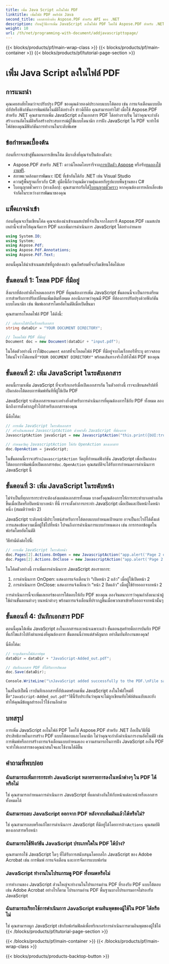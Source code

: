 ```yaml
---
title: เพิ่ม Java Script ลงในไฟล์ PDF
linktitle: เพิ่มไฟล์ PDF สคริปต์ Java
second_title: เอกสารอ้างอิง Aspose.PDF สำหรับ API ของ .NET
description: เรียนรู้วิธีการเพิ่ม JavaScript ลงในไฟล์ PDF โดยใช้ Aspose.PDF สำหรับ .NET คำแนะนำทีละขั้นตอนพร้อมบทช่วยสอนเกี่ยวกับโค้ดสำหรับการเขียนสคริปต์ในระดับเอกสารและหน้า
weight: 10
url: /th/net/programming-with-document/addjavascripttopage/
---
```


{{< blocks/products/pf/main-wrap-class >}}
{{< blocks/products/pf/main-container >}}
{{< blocks/products/pf/tutorial-page-section >}}

# เพิ่ม Java Script ลงในไฟล์ PDF

## การแนะนำ

คุณเคยสงสัยไหมว่าจะปรับปรุง PDF ของคุณด้วยองค์ประกอบแบบโต้ตอบ เช่น การแจ้งเตือนแบบป๊อปอัปหรือฟังก์ชันการพิมพ์อัตโนมัติได้อย่างไร ข่าวดีก็คือ คุณสามารถทำได้! เมื่อใช้ Aspose.PDF สำหรับ .NET คุณสามารถเพิ่ม JavaScript ลงในเอกสาร PDF ได้อย่างราบรื่น ไม่ว่าคุณจะกำลังสร้างงานอัตโนมัติหรือสร้างประสบการณ์ผู้ใช้แบบไดนามิก การฝัง JavaScript ใน PDF จะทำให้ไฟล์ของคุณมีฟังก์ชันการทำงานในระดับพิเศษ

## ข้อกำหนดเบื้องต้น

ก่อนที่เราจะเข้าสู่ขั้นตอนการเขียนโค้ด มีบางสิ่งที่คุณจำเป็นต้องตั้งค่า:

-  Aspose.PDF สำหรับ .NET: ดาวน์โหลดไลบรารีจาก[การเปิดตัว Aspose](https://releases.aspose.com/pdf/net/) หรือรับ[ทดลองใช้งานฟรี](https://releases.aspose.com/).
- สภาพแวดล้อมการพัฒนา: IDE ที่เข้ากันได้กับ .NET เช่น Visual Studio
- ความรู้พื้นฐานเกี่ยวกับ C#: คู่มือนี้ถือว่าคุณมีความคุ้นเคยกับรูปแบบพื้นฐานของ C#
-  ใบอนุญาตชั่วคราว (ทางเลือก): คุณสามารถรับได้[ใบอนุญาตชั่วคราว](https://purchase.aspose.com/temporary-license/) หากคุณต้องการหลีกเลี่ยงข้อจำกัดในระหว่างการพัฒนาของคุณ

## แพ็คเกจนำเข้า

ก่อนที่คุณจะเริ่มเขียนโค้ด คุณจะต้องนำเข้าเนมสเปซที่จำเป็นจากไลบรารี Aspose.PDF เนมสเปซเหล่านี้จะช่วยให้คุณจัดการ PDF และเพิ่มการดำเนินการ JavaScript ได้อย่างง่ายดาย

```csharp
using System.IO;
using System;
using Aspose.Pdf;
using Aspose.Pdf.Annotations;
using Aspose.Pdf.Text;
```

ตอนนี้คุณได้นำเข้าเนมสเปซที่ถูกต้องแล้ว คุณก็พร้อมที่จะเริ่มเขียนโค้ดได้เลย

## ขั้นตอนที่ 1: โหลด PDF ที่มีอยู่

สิ่งแรกที่ต้องทำคือโหลดเอกสาร PDF ที่คุณต้องการเพิ่ม JavaScript ขั้นตอนนี้จะเป็นการเตรียมการสำหรับการปรับเปลี่ยนเพิ่มเติมทั้งหมด ลองนึกภาพว่าคุณมี PDF ที่ต้องการปรับปรุงด้วยฟังก์ชันแบบไดนามิก เช่น พิมพ์เอกสารโดยอัตโนมัติเมื่อเปิดขึ้นมา

คุณสามารถโหลดไฟล์ PDF ได้ดังนี้:

```csharp
// เส้นทางไปยังไดเร็กทอรีเอกสาร
string dataDir = "YOUR DOCUMENT DIRECTORY";

// โหลดไฟล์ PDF ที่มีอยู่
Document doc = new Document(dataDir + "input.pdf");
```

 ในโค้ดตัวอย่างนี้ เราใช้`Document` คลาสที่จะโหลดไฟล์ PDF ที่มีอยู่จากไดเร็กทอรีที่ระบุ ตรวจสอบให้แน่ใจว่าได้แทนที่`"YOUR DOCUMENT DIRECTORY"` พร้อมเส้นทางจริงไปยังไฟล์ PDF ของคุณ

## ขั้นตอนที่ 2: เพิ่ม JavaScript ในระดับเอกสาร

ตอนนี้เรามาเพิ่ม JavaScript ที่จะทริกเกอร์เมื่อเปิดเอกสารกัน ในตัวอย่างนี้ เราจะเขียนสคริปต์ที่เปิดกล่องโต้ตอบการพิมพ์ทันทีที่ผู้ใช้เปิด PDF

JavaScript ระดับเอกสารเหมาะอย่างยิ่งสำหรับการดำเนินการที่คุณต้องการใช้กับ PDF ทั้งหมด ลองนึกถึงการตั้งค่ากฎทั่วไปสำหรับเอกสารของคุณ

นี่คือโค้ด:

```csharp
// การเพิ่ม JavaScript ในระดับเอกสาร
// สร้างอินสแตนซ์ JavascriptAction ด้วยคำสั่ง JavaScript ที่ต้องการ
JavascriptAction javaScript = new JavascriptAction("this.print({bUI:true,bSilent:false,bShrinkToFit:true});");

// กำหนดวัตถุ JavascriptAction ให้กับ OpenAction ของเอกสาร
doc.OpenAction = javaScript;
```

 ในขั้นตอนนี้เราจะสร้าง`JavascriptAction` วัตถุที่กำหนดฟังก์ชัน JavaScript เพื่อเปิดกล่องโต้ตอบการพิมพ์เมื่อเปิดเอกสาร`doc.OpenAction` คุณสมบัติจะได้รับการกำหนดการดำเนินการ JavaScript นี้

## ขั้นตอนที่ 3: เพิ่ม JavaScript ในระดับหน้า

ไม่จำเป็นที่ทุกการกระทำจะต้องส่งผลต่อเอกสารทั้งหมด บางครั้งคุณต้องการให้การกระทำบางอย่างเกิดขึ้นเมื่อเปิดหรือปิดหน้าบางหน้า ที่นี่ เราจะตั้งค่าการกระทำ JavaScript เมื่อเปิดและปิดหน้าใดหน้าหนึ่ง (สมมติว่าหน้า 2)

JavaScript ระดับหน้ามีประโยชน์สำหรับการโต้ตอบแบบกำหนดเป้าหมาย อาจเป็นอะไรก็ได้ตั้งแต่การแสดงข้อความเมื่อผู้ใช้ไปที่หน้า ไปจนถึงการดำเนินการแบบกำหนดเอง เช่น การกรอกข้อมูลในฟอร์มโดยอัตโนมัติ

วิธีทำมีดังต่อไปนี้:

```csharp
// การเพิ่ม JavaScript ในระดับหน้า
doc.Pages[2].Actions.OnOpen = new JavascriptAction("app.alert('Page 2 opened')");
doc.Pages[2].Actions.OnClose = new JavascriptAction("app.alert('Page 2 closed')");
```

ในโค้ดตัวอย่างนี้ เราเพิ่มการดำเนินการ JavaScript สองรายการ:
1. การดำเนินการ OnOpen: แสดงการแจ้งเตือนว่า “เปิดหน้า 2 แล้ว” เมื่อผู้ใช้เปิดหน้า 2
2. การดำเนินการ OnClose: แสดงการแจ้งเตือนว่า “หน้า 2 ปิดแล้ว” เมื่อผู้ใช้ย้ายออกจากหน้า 2

การดำเนินการนี้จะเพิ่มเลเยอร์ของการโต้ตอบให้กับ PDF ของคุณ ลองจินตนาการว่าคุณกำลังแนะนำผู้ใช้ผ่านขั้นตอนต่างๆ บนหน้าต่างๆ พร้อมการแจ้งเตือนที่ปรากฏขึ้นเมื่อพวกเขาเข้าหรือออกจากหน้านั้นๆ

## ขั้นตอนที่ 4: บันทึกเอกสาร PDF

ตอนนี้คุณได้เพิ่ม JavaScript ลงในเอกสารและหน้าเฉพาะแล้ว ขั้นตอนสุดท้ายคือการบันทึก PDF ที่แก้ไขแล้วไปยังตำแหน่งที่คุณต้องการ ขั้นตอนนี้ง่ายแต่สำคัญมาก อย่าลืมบันทึกงานของคุณ!

นี่คือโค้ด:

```csharp
// ระบุเส้นทางไฟล์เอาท์พุต
dataDir = dataDir + "JavaScript-Added_out.pdf";

// บันทึกเอกสาร PDF ที่ได้รับการอัพเดต
doc.Save(dataDir);

Console.WriteLine("\nJavaScript added successfully to the PDF.\nFile saved at " + dataDir);
```

 ในสไนปเป็ตนี้ เราบันทึกเอกสารที่อัปเดตพร้อมเพิ่ม JavaScript ลงในไฟล์ใหม่ที่ชื่อ`"JavaScript-Added_out.pdf"`วิธีนี้รับประกันว่าคุณจะไม่ถูกเขียนทับไฟล์ต้นฉบับและยังทำให้คุณมีข้อมูลสำรองไว้ใช้งานอีกด้วย

## บทสรุป

การเพิ่ม JavaScript ลงในไฟล์ PDF โดยใช้ Aspose.PDF สำหรับ .NET ถือเป็นวิธีที่มีประสิทธิภาพในการสร้าง PDF แบบโต้ตอบและไดนามิก ไม่ว่าคุณจะกำลังดำเนินการงานอัตโนมัติ เช่น การพิมพ์หรือการสร้างการแจ้งเตือนแบบกำหนดเอง ความสามารถในการฝัง JavaScript ลงใน PDF จะทำให้เอกสารของคุณน่าสนใจและใช้งานได้ดีขึ้น

## คำถามที่พบบ่อย

### ฉันสามารถเพิ่มการกระทำ JavaScript หลายรายการลงในหน้าต่างๆ ใน PDF ได้หรือไม่
ใช่ คุณสามารถกำหนดการดำเนินการ JavaScript ที่แตกต่างกันให้กับหน้าแต่ละหน้าหรือเอกสารทั้งหมดได้

### ฉันสามารถลบ JavaScript ออกจาก PDF หลังจากเพิ่มมันแล้วได้หรือไม่?
ใช่ คุณสามารถลบหรือแก้ไขการดำเนินการ JavaScript ที่มีอยู่ได้โดยการล้าง`Actions` คุณสมบัติของเอกสารหรือหน้า

### ฉันสามารถใช้ฟังก์ชัน JavaScript ประเภทใดใน PDF ได้บ้าง?
คุณสามารถใช้ JavaScript ใดๆ ที่ได้รับการสนับสนุนโดยกลไก JavaScript ของ Adobe Acrobat เช่น การพิมพ์ การแจ้งเตือน และการจัดการแบบฟอร์ม

### JavaScript ทำงานในโปรแกรมดู PDF ทั้งหมดหรือไม่
การทำงานของ JavaScript ส่วนใหญ่จะทำงานในโปรแกรมอ่าน PDF ที่รองรับ PDF แบบโต้ตอบ เช่น Adobe Acrobat อย่างไรก็ตาม โปรแกรมอ่าน PDF พื้นฐานบางโปรแกรมอาจไม่รองรับ JavaScript

### ฉันสามารถเรียกใช้การดำเนินการ JavaScript ตามอินพุตของผู้ใช้ใน PDF ได้หรือไม่
ใช่ คุณสามารถผูก JavaScript เข้ากับฟอร์มฟิลด์เพื่อทริกเกอร์การดำเนินการตามอินพุตของผู้ใช้ได้
{{< /blocks/products/pf/tutorial-page-section >}}

{{< /blocks/products/pf/main-container >}}
{{< /blocks/products/pf/main-wrap-class >}}

{{< blocks/products/products-backtop-button >}}
